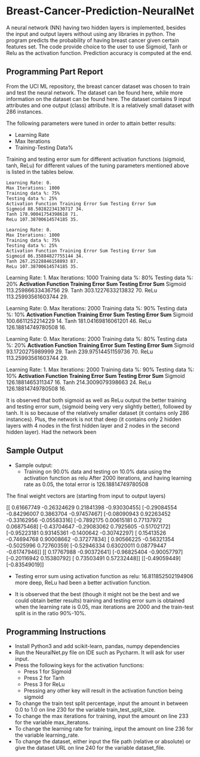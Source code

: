 # Breast-Cancer-Prediction-NeuralNet
A neural network (NN) having two hidden layers is implemented, besides the input and output layers without using any libraries in python. The program predicts the probability of having breast cancer given certain features set. The code provide choice to the user to use Sigmoid, Tanh or Relu as the activation function. Prediction accuracy is computed at the end.


## Programming Part Report

From the UCI ML repository, the breast cancer dataset was chosen to train and
test the neural network. The dataset can be found here, while more information
on the dataset can be found here. The dataset contains 9 input attributes and one
output (class) attribute. It is a relatively small dataset with 286 instances.

The following parameters were tuned in order to attain better results:

- Learning Rate
- Max Iterations
- Training-Testing Data%

Training and testing error sum for different activation functions (sigmoid, tanh,
ReLu) for different values of the tuning parameters mentioned above is listed in
the tables below.

```
Learning Rate: 0.
Max Iterations: 1000
Training data %: 75%
Testing data %: 25%
Activation Function Training Error Sum Testing Error Sum
Sigmoid 88.50282234130717 34.
Tanh 178.90041754398618 71.
ReLu 107.38700614574185 35.
```
```
Learning Rate: 0.
Max Iterations: 1000
Training data %: 75%
Testing data %: 25%
Activation Function Training Error Sum Testing Error Sum
Sigmoid 86.35884827755144 34.
Tanh 267.25228846158893 87.
ReLu 107.38700614574185 35.
```

Learning Rate: 1.
Max Iterations: 1000
Training data %: 80%
Testing data %: 20%
**Activation Function Training Error Sum Testing Error Sum**
Sigmoid 113.25986633436756 29.
Tanh 303.1227633213832 70.
ReLu 113.25993561603744 29.

Learning Rate: 0.
Max Iterations: 2000
Training data %: 90%
Testing data %: 10%
**Activation Function Training Error Sum Testing Error Sum**
Sigmoid 100.6611252214229 14.
Tanh 181.04169816061201 46.
ReLu 126.18814749780508 16.

Learning Rate: 0.
Max Iterations: 2000
Training data %: 80%
Testing data %: 20%
**Activation Function Training Error Sum Testing Error Sum**
Sigmoid 93.1720275989999 29.
Tanh 239.97514451159736 70.
ReLu 113.25993561603744 29.

Learning Rate: 1.
Max Iterations: 2000
Training data %: 90%
Testing data %: 10%
**Activation Function Training Error Sum Testing Error Sum**
Sigmoid 126.1881465311347 16.
Tanh 214.3009079398663 24.
ReLu 126.18814749780508 16.


It is observed that both sigmoid as well as ReLu output the better training and
testing error sum, (sigmoid being very very slightly better), followed by tanh. It is
so because of the relatively smaller dataset (it contains only 286 instances). Plus,
the network is not that deep (it contains only 2 hidden layers with 4 nodes in the
first hidden layer and 2 nodes in the second hidden layer). Had the network been

## Sample Output
* Sample output:
	* Training on 90.0% data and testing on 10.0% data using the activation function as relu
	After 2000 iterations, and having learning rate as 0.05, the total error is 126.18814749780508

The final weight vectors are (starting from input to output layers)

[[ 0.61667749 -0.26324629  0.21841398 -0.93030455]
 [-0.29084554 -0.84296007  0.3863704  -0.97457467]
 [-0.08090943  0.92263452 -0.33162956 -0.05583316]
 [-0.7892175   0.00615181  0.77137972  0.06875468]
 [-0.43704647 -0.29083062  0.7925605  -0.51702172]
 [-0.95223181  0.93145361 -0.1400642  -0.30742297]
 [ 0.15413526 -0.74694768  0.90008662 -0.37277834]
 [ 0.90566225 -0.56321354 -0.5025996   0.72760359]
 [-0.52946334  0.63020011  0.08779447 -0.61747946]]
[[ 0.17767988 -0.90372641]
 [-0.96825404 -0.90057797]
 [-0.20116942  0.15380792]
 [ 0.73503491  0.57232448]]
[[-0.49059449]
 [-0.83549019]]
 
* Testing error sum using activation function as relu: 16.811852502194906
more deep, ReLu had been a better activation function.

* It is observed that the best (though it might not be the best and we could obtain
better results) training and testing error sum is obtained when the learning rate is
0.05, max iterations are 2000 and the train-test split is in the ratio 90%-10%.

## Programming Instructions
* Install Python3 and add scikit-learn, pandas, numpy dependencies
* Run the NeuralNet.py file on IDE such as Pycharm. It will ask for user input.
* Press the following keys for the activation functions: 
  	* Press 1 for Sigmoid 
	* Press 2 for Tanh 
	* Press 3 for ReLu 
	* Pressing any other key will result in the activation function being sigmoid
* To change the train test split percentage, input the amount in between 0.0 to 1.0 on line 230 for the variable train_test_split_size.
* To change the max iterations for training, input the amount on line 233 for the variable max_iteratons.
* To change the learning rate for training, input the amount on line 236 for the variable learning_rate.
* To change the dataset, either input the file path (relative or absolute) or give the dataset URL on line 240 for the variable dataset_file.


